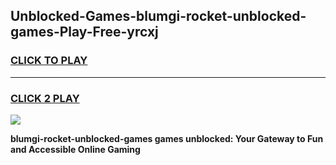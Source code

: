 
## Unblocked-Games-blumgi-rocket-unblocked-games-Play-Free-yrcxj
<h3>
<a href="https://premium76.site?title=blumgi-rocket-unblocked-games&ref=15A">CLICK TO PLAY</a></h3>
<hr>

<h3>
<a href="https://premium76.site?title=blumgi-rocket-unblocked-games&ref=15A">CLICK 2 PLAY</a>
  
</h3>

<a href="https://premium76.site?title=blumgi-rocket-unblocked-games&ref=15A"><img src="https://clearcache.store/games.png"></a>


**blumgi-rocket-unblocked-games games unblocked: Your Gateway to Fun and Accessible Online Gaming**

